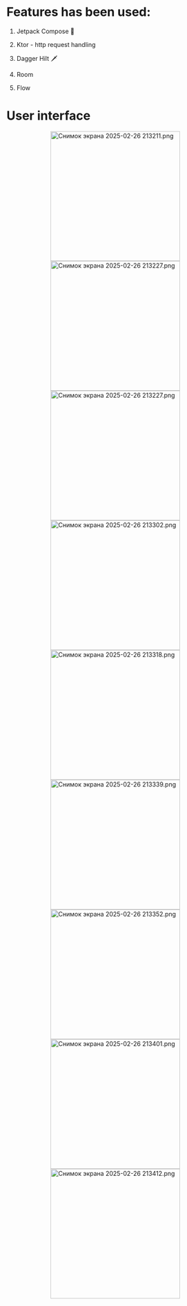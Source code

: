 # Features has been used:

1) Jetpack Compose 🚀

2) Ktor - http request handling

3) Dagger Hilt 🗡

4) Room

5) Flow


# User interface

<p style="display: flex; flex-wrap: wrap; justify-content: center;">
<img alt="Снимок экрана 2025-02-26 213211.png" height="300" src="https://github.com/user-attachments/assets/57a84f2c-1c70-4b9b-aecc-4997284ece06"/>
<img alt="Снимок экрана 2025-02-26 213227.png" height="300" src="https://github.com/user-attachments/assets/2f71f038-063a-4d8d-8944-1f8ed89ed758"/>
<img alt="Снимок экрана 2025-02-26 213227.png" height="300" src="https://github.com/user-attachments/assets/c2f871cd-9da4-4e72-a6bd-8ac2e11558d9"/>
<img alt="Снимок экрана 2025-02-26 213302.png" height="300" src="https://github.com/user-attachments/assets/0e755970-1bd3-48df-84dd-dfe705d605a0"/>
<img alt="Снимок экрана 2025-02-26 213318.png" height="300" src="https://github.com/user-attachments/assets/4e891dad-477a-4564-85fa-d0eeccce1680"/>
<img alt="Снимок экрана 2025-02-26 213339.png" height="300" src="https://github.com/user-attachments/assets/a0440a1f-8346-4524-a62f-896e05edc070"/>
<img alt="Снимок экрана 2025-02-26 213352.png" height="300" src="https://github.com/user-attachments/assets/6a2774c2-713f-4931-800d-72870850e786"/>
<img alt="Снимок экрана 2025-02-26 213401.png" height="300" src="https://github.com/user-attachments/assets/a21f1b11-3f3e-4f3e-94a8-f2576bfbf125"/>
<img alt="Снимок экрана 2025-02-26 213412.png" height="300" src="https://github.com/user-attachments/assets/cbf05d16-8ee9-4bbe-97bf-86b89622ffa5"/>
</p>
